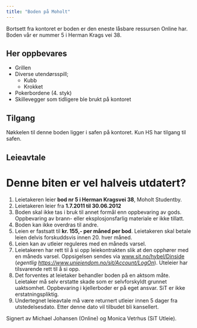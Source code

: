 ```yaml
---
title: "Boden på Moholt"
---
```



Bortsett fra kontoret er boden er den eneste låsbare ressursen Online har.
Boden vår er nummer 5 i Herman Krags vei 38.

## Her oppbevares 

* Grillen
* Diverse utendørsspill;
    * Kubb
    * Krokket
* Pokerbordene (4. styk)
* Skillevegger som tidligere ble brukt på kontoret

## Tilgang

Nøkkelen til denne boden ligger i safen på kontoret. Kun HS har tilgang til safen.

## Leieavtale

# Denne biten er vel halveis utdatert?

1. Leietakeren leier **bod nr 5 i Herman Kragsvei 38**, Moholt Studentby.
2. Leietakeren leier fra **1.7.2011 til 30.06.2012**
3. Boden skal ikke tas i bruk til annet formål enn oppbevaring av gods. Oppbevaring av brann- eller eksplosjonsfarlig materiale er ikke tillatt.
4. Boden kan ikke overdras til andre.
5. Leien er fastsatt til **kr. 155,- per måned per bod**. Leietakeren skal betale leien delvis forskuddsvis innen 20. hver måned.
6. Leien kan av utleier reguleres med en måneds varsel.
7. Leietakeren har rett til å si opp leiekontrakten slik at den opphører med en måneds varsel. Oppsigelsen sendes via www.sit.no/hybel/Dinside (_egentlig https://www.unieiendom.no/sit/Account/LogOn_). Uteleier har tilsvarende rett til å si opp.
8. Det forventes at leietaker behandler boden på en aktsom måte. Leietaker må selv erstatte skade som er selvforskyldt grunnet uaktsomhet. Oppbevaring i kjellerboder er på eget ansvar. SiT er ikke erstatningspliktig.
9. Undertegnet leieavtale må være returnert utleier innen 5 dager fra utstedelsesdato. Etter denne dato vil tilbudet bli kansellert.

Signert av Michael Johansen (Online) og Monica Vetrhus (SiT Utleie).